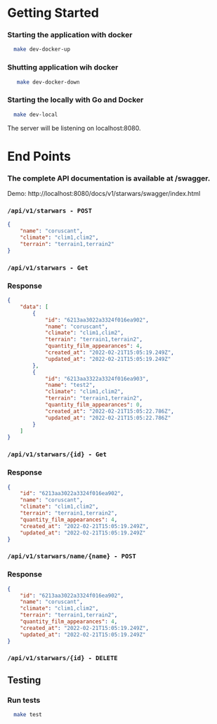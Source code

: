 # Getting Started

### Starting the application with docker
```zsh
  make dev-docker-up
```

### Shutting application wih docker
```zsh
   make dev-docker-down
```

### Starting the locally with Go and Docker
```zsh
  make dev-local
```

The server will be listening on localhost:8080.
# End Points

### The complete API documentation is available at /swagger.

Demo: http://localhost:8080/docs/v1/starwars/swagger/index.html

### `/api/v1/starwars - POST`

```json
{
    "name": "coruscant",
    "climate": "clim1,clim2",
    "terrain": "terrain1,terrain2"
}
```

### `/api/v1/starwars - Get`

### Response

```json
{
    "data": [
        {
            "id": "6213aa3022a3324f016ea902",
            "name": "coruscant",
            "climate": "clim1,clim2",
            "terrain": "terrain1,terrain2",
            "quantity_film_appearances": 4,
            "created_at": "2022-02-21T15:05:19.249Z",
            "updated_at": "2022-02-21T15:05:19.249Z"
        },
        {
            "id": "6213aa3322a3324f016ea903",
            "name": "test2",
            "climate": "clim1,clim2",
            "terrain": "terrain1,terrain2",
            "quantity_film_appearances": 0,
            "created_at": "2022-02-21T15:05:22.786Z",
            "updated_at": "2022-02-21T15:05:22.786Z"
        }
    ]
}
```

### `/api/v1/starwars/{id} - Get`

### Response

```json
{
    "id": "6213aa3022a3324f016ea902",
    "name": "coruscant",
    "climate": "clim1,clim2",
    "terrain": "terrain1,terrain2",
    "quantity_film_appearances": 4,
    "created_at": "2022-02-21T15:05:19.249Z",
    "updated_at": "2022-02-21T15:05:19.249Z"
}
```

### `/api/v1/starwars/name/{name} - POST`

### Response

```json
{
    "id": "6213aa3022a3324f016ea902",
    "name": "coruscant",
    "climate": "clim1,clim2",
    "terrain": "terrain1,terrain2",
    "quantity_film_appearances": 4,
    "created_at": "2022-02-21T15:05:19.249Z",
    "updated_at": "2022-02-21T15:05:19.249Z"
}
```

### `/api/v1/starwars/{id} - DELETE`

## Testing

### Run tests
```zsh
  make test
```

